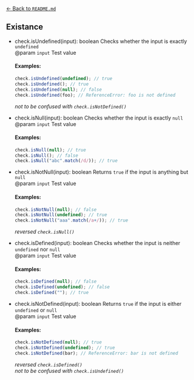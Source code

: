 [← Back to `README.md`](../README.md)

## Existance
- check.isUndefined(input): boolean
  Checks whether the input is exactly `undefined`  
  @param `input` Test value

  #### Examples:
  ```javascript
  check.isUndefined(undefined); // true
  check.isUndefined(); // true
  check.isUndefined(null); // false
  check.isUndefined(foo); // ReferenceError: foo is not defined
  ```

  _not to be confused with `check.isNotDefined()`_

- check.isNull(input): boolean
  Checks whether the input is exactly `null`  
  @param `input` Test value

  #### Examples:
  ```javascript
  check.isNull(null); // true
  check.isNull(); // false
  check.isNull("abc".match(/d/)); // true
  ```

- check.isNotNull(input): boolean
  Returns `true` if the input is anything but `null`  
  @param `input` Test value

  #### Examples:
  ```javascript
  check.isNotNull(null); // false
  check.isNotNull(undefined); // true
  check.isNotNull("aaa".match(/a+/)); // true
  ```

  _reversed `check.isNull()`_

- check.isDefined(input): boolean
  Checks whether the input is neither `undefined` nor `null`  
  @param `input` Test value

  #### Examples:
  ```javascript
  check.isDefined(null); // false
  check.isDefined(undefined); // false
  check.isDefined(""); // true
  ```

- check.isNotDefined(input): boolean
  Returns `true` if the input is either `undefined` or `null`  
  @param `input` Test value

  #### Examples:
  ```javascript
  check.isNotDefined(null); // true
  check.isNotDefined(undefined); // true
  check.isNotDefined(bar); // ReferenceError: bar is not defined
  ```

  _reversed `check.isDefined()`_  
  _not to be confused with `check.isUndefined()`_